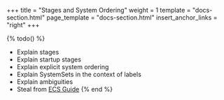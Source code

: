 +++
title = "Stages and System Ordering"
weight = 1
template = "docs-section.html"
page_template = "docs-section.html"
insert_anchor_links = "right"
+++

{% todo() %}
* Explain stages
* Explain startup stages
* Explain explicit system ordering
* Explain SystemSets in the context of labels
* Explain ambiguities
* Steal from [ECS Guide](https://github.com/bevyengine/bevy/blob/main/examples/ecs/ecs_guide.rs#L282)
{% end %}

